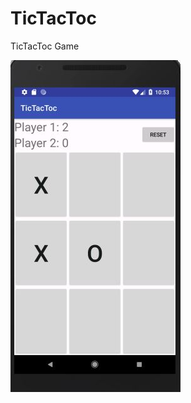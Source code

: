 # TicTacToc
TicTacToc Game


![Android Tic Toc Tic Game design](https://raw.githubusercontent.com/jayeshpansheriya/TicTacToc/master/tictoc.JPG)

